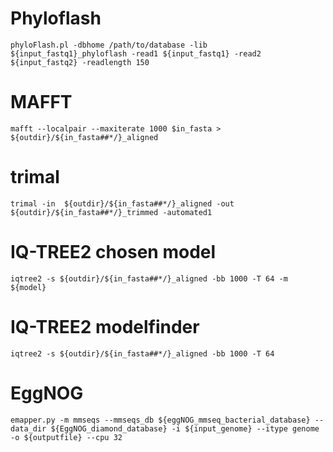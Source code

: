 # Phyloflash
```phyloFlash.pl -dbhome /path/to/database -lib ${input_fastq1}_phyloflash -read1 ${input_fastq1} -read2 ${input_fastq2} -readlength 150```

# MAFFT
```mafft --localpair --maxiterate 1000 $in_fasta > ${outdir}/${in_fasta##*/}_aligned```

# trimal
```trimal -in  ${outdir}/${in_fasta##*/}_aligned -out ${outdir}/${in_fasta##*/}_trimmed -automated1```

# IQ-TREE2 chosen model
```iqtree2 -s ${outdir}/${in_fasta##*/}_aligned -bb 1000 -T 64 -m ${model}```

# IQ-TREE2 modelfinder
```iqtree2 -s ${outdir}/${in_fasta##*/}_aligned -bb 1000 -T 64 ```

# EggNOG
```emapper.py -m mmseqs --mmseqs_db ${eggNOG_mmseq_bacterial_database} --data_dir ${EggNOG_diamond_database} -i ${input_genome} --itype genome -o ${outputfile} --cpu 32```
